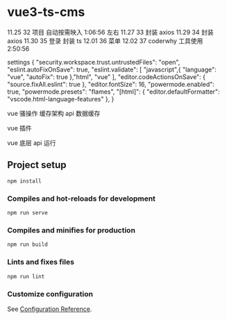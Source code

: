 # vue3-ts-cms

11.25 32 项目 自动按需映入 1:06:56 左右
11.27 33 封装 axios
11.29 34 封装 axios
11.30 35 登录 封装 ts
12.01 36 菜单
12.02 37 coderwhy 工具使用 2:50:56




settings
{
    "security.workspace.trust.untrustedFiles": "open",
    "eslint.autoFixOnSave": true,
    "eslint.validate": [
        "javascript",{
            "language": "vue",
            "autoFix": true
        },"html",
        "vue"
    ],
    "editor.codeActionsOnSave": {
        "source.fixAll.eslint": true
    },
    "editor.fontSize": 16,
    "powermode.enabled": true,
    "powermode.presets": "flames",
    "[html]": {
        "editor.defaultFormatter": "vscode.html-language-features"
    },
}






vue 骚操作
缓存架构
api 数据缓存

vue 插件

vue 底层 api 运行

## Project setup

```
npm install
```

### Compiles and hot-reloads for development

```
npm run serve
```

### Compiles and minifies for production

```
npm run build
```

### Lints and fixes files

```
npm run lint
```

### Customize configuration

See [Configuration Reference](https://cli.vuejs.org/config/).
